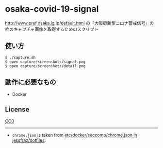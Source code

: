 # osaka-covid-19-signal

http://www.pref.osaka.lg.jp/default.html の「大阪府新型コロナ警戒信号」の枠のキャプチャ画像を取得するためのスクリプト

## 使い方

```
$ ./capture.sh
$ open capture/screenshots/signal.png
$ open capture/screenshots/detail.png
```

## 動作に必要なもの

- Docker

## License

[CC0](https://creativecommons.org/publicdomain/zero/1.0/)

---

- `chrome.json` is taken from [etc/docker/seccomp/chrome.json in jessfraz/dotfiles](https://github.com/jessfraz/dotfiles/blob/548d48d19cc3c227802a5a564f87f4605175a1a2/etc/docker/seccomp/chrome.json).
